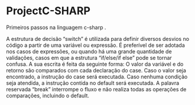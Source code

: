 # ProjectC-SHARP
Primeiros passos na linguagem c-sharp .

A estrutura de decisão “switch” é utilizada para definir 
diversos desvios no código a partir de uma variável ou 
expressão. 
É preferível de ser adotada nos casos de expressões, ou 
quando há uma grande quantidade de validações, casos em 
que a estrutura “if/else/if else” pode se tornar confusa. 
A sua escrita é feita da seguinte forma:
O valor da variável e do retorno são comparados com cada 
declaração do case. Caso o valor seja encontrado, a 
instrução do case será executada. Caso nenhuma condição 
seja atendida, a instrução contida no default será 
executada. 
A palavra reservada “break” interrompe o fluxo e não realiza 
todas as operações de comparações, incluindo o default.
